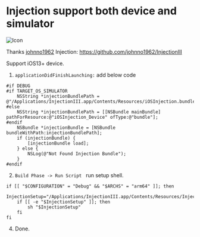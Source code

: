# Injection support both device and simulator

![Icon](http://johnholdsworth.com/Syringe_128.png)

Thanks [johnno1962](https://github.com/johnno1962)
Injection: https://github.com/johnno1962/InjectionIII

Support iOS13+ device.

1. ```applicationDidFinishLaunching:``` add below code
```Objc
#if DEBUG
#if TARGET_OS_SIMULATOR
    NSString *injectionBundlePath = @"/Applications/InjectionIII.app/Contents/Resources/iOSInjection.bundle";
#else
    NSString *injectionBundlePath = [[NSBundle mainBundle] pathForResource:@"iOSInjection_Device" ofType:@"bundle"];
#endif
    NSBundle *injectionBundle = [NSBundle bundleWithPath:injectionBundlePath];
    if (injectionBundle) {
        [injectionBundle load];
    } else {
        NSLog(@"Not Found Injection Bundle");
    }
#endif
```
2. ```Build Phase -> Run Script ``` run setup shell.
```shell
if [[ "$CONFIGURATION" = "Debug" && "$ARCHS" = "arm64" ]]; then
    InjectionSetup="/Applications/InjectionIII.app/Contents/Resources/InjectionSetup"
    if [[ -e "$InjectionSetup" ]]; then
        sh "$InjectionSetup"
    fi
fi
```
4. Done.
